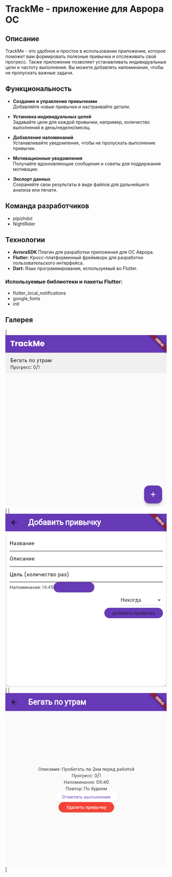 # TrackMe - приложение для Аврора ОС

## Описание

  TrackMe - это удобное и простое в использовании приложение, которое поможет вам формировать полезные привычки и отслеживать свой прогресс. Также приложение позволяет устанавливать индивидуальные цели и частоту выполнения. Вы можете добавлять напоминания, чтобы не пропускать важные задачи.

## Функциональность

- **Создание и управление привычками**  
  Добавляйте новые привычки и настраивайте детали.

- **Установка индивидуальных целей**  
  Задавайте цели для каждой привычки, например, количество выполнений в день/неделю/месяц.

- **Добавление напоминаний**  
  Устанавливайте уведомления, чтобы не пропускать выполнение привычек.

- **Мотивационные уведомления**  
  Получайте вдохновляющие сообщения и советы для поддержания мотивации.

- **Экспорт данных**  
  Сохраняйте свои результаты в виде файлов для дальнейшего анализа или печати.

## Команда разработчиков

-  pipizhdol
-  NightRider

## Технологии
-   **AvroraSDK** Плагин для разработки приложения для ОС Аврора.
-   **Flutter:** Кросс-платформенный фреймворк для разработки пользовательского интерфейса.
-   **Dart:** Язык программирования, используемый во Flutter.

### Используемые библиотеки и пакеты Flutter:

-  flutter_local_notifications
-  google_fonts
-  intl

## Галерея
| ![1](images/menu_with_habbit.png) | 
| ![2](images/add_habbit.png) |
| ![3](images/menu_of_habbit.png) | 
